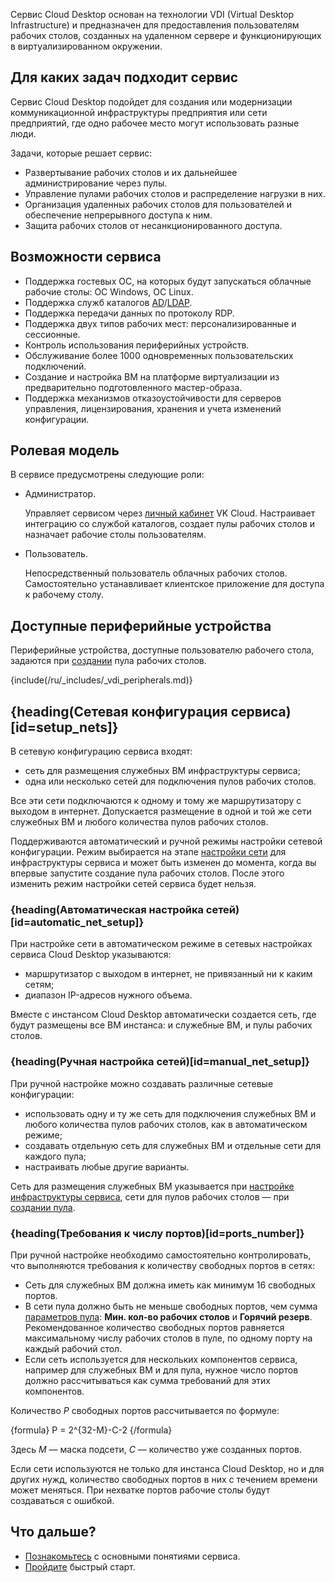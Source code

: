 Сервис Cloud Desktop основан на технологии VDI (Virtual Desktop Infrastructure) и предназначен для предоставления пользователям рабочих столов, созданных на удаленном сервере и функционирующих в виртуализированном окружении.

## Для каких задач подходит сервис

Сервис Cloud Desktop подойдет для создания или модернизации коммуникационной инфраструктуры предприятия или сети предприятий, где одно рабочее место могут использовать разные люди.

Задачи, которые решает сервис:

- Развертывание рабочих столов и их дальнейшее администрирование через пулы.
- Управление пулами рабочих столов и распределение нагрузки в них.
- Организация удаленных рабочих столов для пользователей и обеспечение непрерывного доступа к ним.
- Защита рабочих столов от несанкционированного доступа.

## Возможности сервиса

- Поддержка гостевых ОС, на которых будут запускаться облачные рабочие столы: ОС Windows, ОС Linux.
- Поддержка служб каталогов [AD](https://learn.microsoft.com/ru-ru/windows-server/identity/ad-ds/get-started/virtual-dc/active-directory-domain-services-overview)/[LDAP](https://docs.altlinux.org/ru-RU/archive/2.4/html-single/master/alt-docs-master/ch06s11.html).
- Поддержка передачи данных по протоколу RDP.
- Поддержка двух типов рабочих мест: персонализированные и сессионные.
- Контроль использования периферийных устройств.
- Обслуживание более 1000 одновременных пользовательских подключений.
- Создание и настройка ВМ на платформе виртуализации из предварительно подготовленного мастер-образа.
- Поддержка механизмов отказоустойчивости для серверов управления, лицензирования, хранения и учета изменений конфигурации.

## Ролевая модель

В сервисе предусмотрены следующие роли:

- Администратор.

  Управляет сервисом через [личный кабинет](https://msk.cloud.vk.com/app) VK Cloud. Настраивает интеграцию со службой каталогов, создает пулы рабочих столов и назначает рабочие столы пользователям.

- Пользователь.

  Непосредственный пользователь облачных рабочих столов. Самостоятельно устанавливает клиентское приложение для доступа к рабочему столу.

## Доступные периферийные устройства

Периферийные устройства, доступные пользователю рабочего стола, задаются при [создании](../../service-management/desktops-pool/add) пула рабочих столов.

{include(/ru/_includes/_vdi_peripherals.md)}

## {heading(Сетевая конфигурация сервиса)[id=setup_nets]}

В сетевую конфигурацию сервиса входят:

- сеть для размещения служебных ВМ инфраструктуры сервиса;
- одна или несколько сетей для подключения пулов рабочих столов.

Все эти сети подключаются к одному и тому же маршрутизатору с выходом в интернет. Допускается размещение в одной и той же сети служебных ВМ и любого количества пулов рабочих столов.

Поддерживаются автоматический и ручной режимы настройки сетевой конфигурации. Режим выбирается на этапе [настройки сети](../../service-management/config/setup-net) для инфраструктуры сервиса и может быть изменен до момента, когда вы впервые запустите создание пула рабочих столов. После этого изменить режим настройки сетей сервиса будет нельзя.

### {heading(Автоматическая настройка сетей)[id=automatic_net_setup]}

При настройке сети в автоматическом режиме в сетевых настройках сервиса Cloud Desktop указываются:

- маршрутизатор с выходом в интернет, не привязанный ни к каким сетям;
- диапазон IP-адресов нужного объема.

Вместе с инстансом Cloud Desktop автоматически создается сеть, где будут размещены все ВМ инстанса: и служебные ВМ, и пулы рабочих столов.

### {heading(Ручная настройка сетей)[id=manual_net_setup]}

При ручной настройке можно создавать различные сетевые конфигурации:

- использовать одну и ту же сеть для подключения служебных ВМ и любого количества пулов рабочих столов, как в автоматическом режиме;
- создавать отдельную сеть для служебных ВМ и отдельные сети для каждого пула;
- настраивать любые другие варианты.

Сеть для размещения служебных ВМ указывается при [настройке инфраструктуры сервиса](../../service-management/config/setup-net), сети для пулов рабочих столов — при [создании пула](../../service-management/desktops-pool/add).

### {heading(Требования к числу портов)[id=ports_number]}

При ручной настройке необходимо самостоятельно контролировать, что выполняются требования к количеству свободных портов в сетях:

- Сеть для служебных ВМ должна иметь как минимум 16 свободных портов.
- В сети пула должно быть не меньше свободных портов, чем сумма [параметров пула](../../service-management/desktops-pool/add#setup_pool_configuration): **Мин. кол-во рабочих столов** и **Горячий резерв**. Рекомендованное количество свободных портов равняется максимальному числу рабочих столов в пуле, по одному порту на каждый рабочий стол.
- Если сеть используется для нескольких компонентов сервиса, например для служебных ВМ и для пула, нужное число портов должно рассчитываться как сумма требований для этих компонентов.

Количество *P* свободных портов рассчитывается по формуле:

{formula}
P = 2^{32-M}-C-2
{/formula}

Здесь *M* — маска подсети, *C* — количество уже созданных портов.

<warn>

Если сети используются не только для инстанса Cloud Desktop, но и для других нужд, количество свободных портов в них с течением времени может меняться. При нехватке портов рабочие столы будут создаваться с ошибкой.

</warn>

## Что дальше?

- [Познакомьтесь](../glossary) с основными понятиями сервиса.
- [Пройдите](../../quick-start) быстрый старт.
